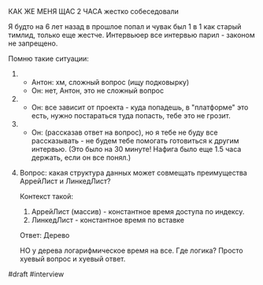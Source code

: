 КАК ЖЕ МЕНЯ ЩАС 2 ЧАСА жестко собеседовали

Я будто на 6 лет назад в прошлое попал и чувак был 1 в 1 как старый тимлид, только еще жестче. Интервьюер все интервью парил - законом не запрещено. 

Помню такие ситуации:

1.
    - Антон: хм, сложный вопрос (ищу подковырку)
    - Он: нет, Антон, это не сложный вопрос

2.
    - Он: все зависит от проекта - куда попадешь, в "платформе" это есть, нужно постараться туда попасть, тебе это не грозит.

3. 
    - Он: (рассказав ответ на вопрос), но я тебе не буду все рассказывать - не будем тебе помогать готовиться к другим интервью. (Это было на 30 минуте! Нафига было еще 1.5 часа держать, если он все понял.)

4.
    Вопрос: какая структура данных может совмещать преимущества АррейЛист и ЛинкедЛист?

    Контекст такой:
    1. АррейЛист (массив) - константное время доступа по индексу.
    2. ЛинкедЛист - константное время по вставке

    Ответ: Дерево

    НО у дерева логарифмическое время на все. Где логика? Просто хуевый вопрос и хуевый ответ.

#draft #interview